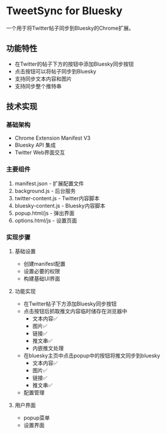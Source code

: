 # TweetSync for Bluesky

一个用于将Twitter帖子同步到Bluesky的Chrome扩展。

## 功能特性
- 在Twitter的帖子下方的按钮中添加Bluesky同步按钮
- 点击按钮可以将帖子同步到Bluesky
- 支持同步文本内容和图片
- 支持同步整个推特串

## 技术实现

### 基础架构
- Chrome Extension Manifest V3
- Bluesky API 集成
- Twitter Web界面交互

### 主要组件
1. manifest.json - 扩展配置文件
2. background.js - 后台服务
3. twitter-content.js - Twitter内容脚本
4. bluesky-content.js - Bluesky内容脚本
5. popup.html/js - 弹出界面
6. options.html/js - 设置页面

### 实现步骤

1. 基础设置
   - 创建manifest配置
   - 设置必要的权限
   - 构建基础UI界面

2. 功能实现
   - 在Twitter帖子下方添加Bluesky同步按钮
   - 点击按钮后抓取推文内容临时储存在浏览器中
     - 文本内容✅
     - 图片✅
     - 链接✅
     - 推文串✅
     - 内嵌推文处理
   - 在bluesky主页中点击popup中的按钮将推文同步到bluesky
     - 文本内容✅
     - 图片✅
     - 链接✅
     - 推文串✅
   - 配置管理

3. 用户界面
   - popup菜单
   - 设置界面

